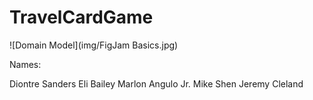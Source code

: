 # TravelCardGame

![Domain Model](img/FigJam Basics.jpg)

Names:

Diontre Sanders
Eli Bailey
Marlon Angulo Jr.
Mike Shen
Jeremy Cleland